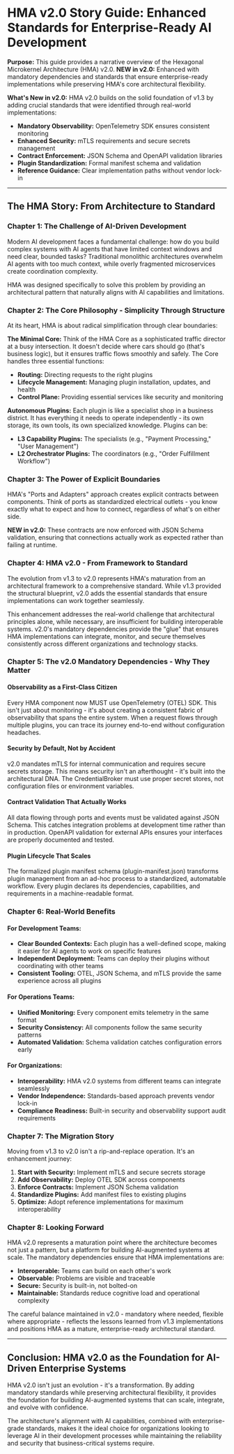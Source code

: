# HMA v2.0 Story Guide: Enhanced Standards for Enterprise-Ready AI Development

**Purpose:** This guide provides a narrative overview of the Hexagonal Microkernel Architecture (HMA) v2.0. **NEW in v2.0:** Enhanced with mandatory dependencies and standards that ensure enterprise-ready implementations while preserving HMA's core architectural flexibility.

**What's New in v2.0:**
HMA v2.0 builds on the solid foundation of v1.3 by adding crucial standards that were identified through real-world implementations:
- **Mandatory Observability:** OpenTelemetry SDK ensures consistent monitoring
- **Enhanced Security:** mTLS requirements and secure secrets management
- **Contract Enforcement:** JSON Schema and OpenAPI validation libraries
- **Plugin Standardization:** Formal manifest schema and validation
- **Reference Guidance:** Clear implementation paths without vendor lock-in

---

## The HMA Story: From Architecture to Standard

### Chapter 1: The Challenge of AI-Driven Development

Modern AI development faces a fundamental challenge: how do you build complex systems with AI agents that have limited context windows and need clear, bounded tasks? Traditional monolithic architectures overwhelm AI agents with too much context, while overly fragmented microservices create coordination complexity.

HMA was designed specifically to solve this problem by providing an architectural pattern that naturally aligns with AI capabilities and limitations.

### Chapter 2: The Core Philosophy - Simplicity Through Structure

At its heart, HMA is about radical simplification through clear boundaries:

**The Minimal Core:** Think of the HMA Core as a sophisticated traffic director at a busy intersection. It doesn't decide where cars should go (that's business logic), but it ensures traffic flows smoothly and safely. The Core handles three essential functions:
- **Routing:** Directing requests to the right plugins
- **Lifecycle Management:** Managing plugin installation, updates, and health
- **Control Plane:** Providing essential services like security and monitoring

**Autonomous Plugins:** Each plugin is like a specialist shop in a business district. It has everything it needs to operate independently - its own storage, its own tools, its own specialized knowledge. Plugins can be:
- **L3 Capability Plugins:** The specialists (e.g., "Payment Processing," "User Management")
- **L2 Orchestrator Plugins:** The coordinators (e.g., "Order Fulfillment Workflow")

### Chapter 3: The Power of Explicit Boundaries

HMA's "Ports and Adapters" approach creates explicit contracts between components. Think of ports as standardized electrical outlets - you know exactly what to expect and how to connect, regardless of what's on either side.

**NEW in v2.0:** These contracts are now enforced with JSON Schema validation, ensuring that connections actually work as expected rather than failing at runtime.

### Chapter 4: HMA v2.0 - From Framework to Standard

The evolution from v1.3 to v2.0 represents HMA's maturation from an architectural framework to a comprehensive standard. While v1.3 provided the structural blueprint, v2.0 adds the essential standards that ensure implementations can work together seamlessly.

This enhancement addresses the real-world challenge that architectural principles alone, while necessary, are insufficient for building interoperable systems. v2.0's mandatory dependencies provide the "glue" that ensures HMA implementations can integrate, monitor, and secure themselves consistently across different organizations and technology stacks.

### Chapter 5: The v2.0 Mandatory Dependencies - Why They Matter

#### **Observability as a First-Class Citizen**
Every HMA component now MUST use OpenTelemetry (OTEL) SDK. This isn't just about monitoring - it's about creating a consistent fabric of observability that spans the entire system. When a request flows through multiple plugins, you can trace its journey end-to-end without configuration headaches.

#### **Security by Default, Not by Accident**
v2.0 mandates mTLS for internal communication and requires secure secrets storage. This means security isn't an afterthought - it's built into the architectural DNA. The CredentialBroker must use proper secret stores, not configuration files or environment variables.

#### **Contract Validation That Actually Works**
All data flowing through ports and events must be validated against JSON Schema. This catches integration problems at development time rather than in production. OpenAPI validation for external APIs ensures your interfaces are properly documented and tested.

#### **Plugin Lifecycle That Scales**
The formalized plugin manifest schema (plugin-manifest.json) transforms plugin management from an ad-hoc process to a standardized, automatable workflow. Every plugin declares its dependencies, capabilities, and requirements in a machine-readable format.

### Chapter 6: Real-World Benefits

#### **For Development Teams:**
- **Clear Bounded Contexts:** Each plugin has a well-defined scope, making it easier for AI agents to work on specific features
- **Independent Deployment:** Teams can deploy their plugins without coordinating with other teams
- **Consistent Tooling:** OTEL, JSON Schema, and mTLS provide the same experience across all plugins

#### **For Operations Teams:**
- **Unified Monitoring:** Every component emits telemetry in the same format
- **Security Consistency:** All components follow the same security patterns
- **Automated Validation:** Schema validation catches configuration errors early

#### **For Organizations:**
- **Interoperability:** HMA v2.0 systems from different teams can integrate seamlessly
- **Vendor Independence:** Standards-based approach prevents vendor lock-in
- **Compliance Readiness:** Built-in security and observability support audit requirements

### Chapter 7: The Migration Story

Moving from v1.3 to v2.0 isn't a rip-and-replace operation. It's an enhancement journey:

1. **Start with Security:** Implement mTLS and secure secrets storage
2. **Add Observability:** Deploy OTEL SDK across components
3. **Enforce Contracts:** Implement JSON Schema validation
4. **Standardize Plugins:** Add manifest files to existing plugins
5. **Optimize:** Adopt reference implementations for maximum interoperability

### Chapter 8: Looking Forward

HMA v2.0 represents a maturation point where the architecture becomes not just a pattern, but a platform for building AI-augmented systems at scale. The mandatory dependencies ensure that HMA implementations are:

- **Interoperable:** Teams can build on each other's work
- **Observable:** Problems are visible and traceable
- **Secure:** Security is built-in, not bolted-on
- **Maintainable:** Standards reduce cognitive load and operational complexity

The careful balance maintained in v2.0 - mandatory where needed, flexible where appropriate - reflects the lessons learned from v1.3 implementations and positions HMA as a mature, enterprise-ready architectural standard.

---

## Conclusion: HMA v2.0 as the Foundation for AI-Driven Enterprise Systems

HMA v2.0 isn't just an evolution - it's a transformation. By adding mandatory standards while preserving architectural flexibility, it provides the foundation for building AI-augmented systems that can scale, integrate, and evolve with confidence.

The architecture's alignment with AI capabilities, combined with enterprise-grade standards, makes it the ideal choice for organizations looking to leverage AI in their development processes while maintaining the reliability and security that business-critical systems require. 